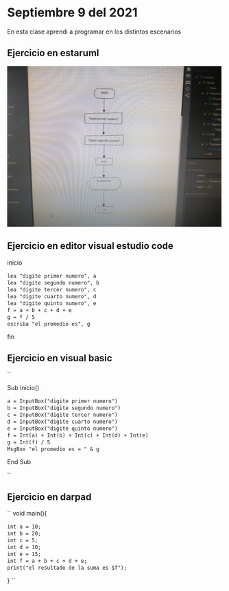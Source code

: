 # Septiembre 9 del 2021

En esta clase aprendi a programar en los distintos escenarios 

## Ejercicio en estaruml

<img src="programa.jpg" width="500">

## Ejercicio en editor visual estudio code

inicio

    lea "digite primer numero", a
    lea "digite segundo numero", b
    lea "digite tercer numero", c
    lea "digite cuarto numero", d
    lea "digite quinto numero", e
    f = a + b + c + d + e
    g = f / 5
    escriba "el promedio es", g
fin

## Ejercicio en visual basic

``

Sub inicio()

    a = InputBox("digite primer numero")
    b = InputBox("digite segundo numero")
    c = InputBox("digite tercer numero")
    d = InputBox("digite cuarto numero")
    e = InputBox("digite quinto numero")
    f = Int(a) + Int(b) + Int(c) + Int(d) + Int(e)
    g = Int(f) / 5
    MsgBox "el promedio es = " & g
End Sub

``
## Ejercicio en darpad

``
void main(){
    
    int a = 10;
    int b = 20;
    int c = 5;
    int d = 10;
    int e = 15;
    int f = a + b + c + d + e;
    print("el resultado de la suma es $f");
}
``
